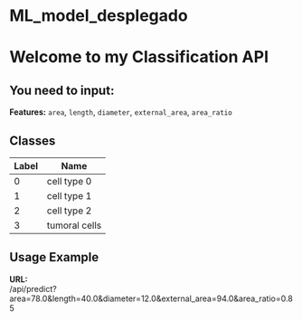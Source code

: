 # ML_model_desplegado

# Welcome to my Classification API

## You need to input:
**Features:** `area`, `length`, `diameter`, `external_area`, `area_ratio`

## Classes
| Label | Name         |
|-------|--------------|
| 0     | cell type 0  |
| 1     | cell type 1  |
| 2     | cell type 2  |
| 3     | tumoral cells |

## Usage Example
**URL:**  
/api/predict?area=78.0&length=40.0&diameter=12.0&external_area=94.0&area_ratio=0.85

